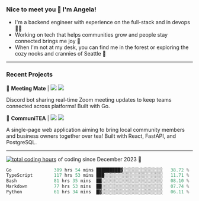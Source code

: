 ### Nice to meet you 👋 I'm Angela!

- I'm a backend engineer with experience on the full-stack and in devops 👩‍💻
- Working on tech that helps communities grow and people stay connected brings me joy 🤝
- When I'm not at my desk, you can find me in the forest or exploring the cozy nooks and crannies of Seattle 🧋

---

### Recent Projects

👾 **Meeting Mate** | [![](https://img.shields.io/badge/Code-violet.svg?style=flat-square)](https://github.com/angelajfisher/meeting-mate) [![](https://img.shields.io/badge/Site-violet.svg?style=flat-square)](https://angelajfisher.com/projects/meeting-mate)

Discord bot sharing real-time Zoom meeting updates to keep teams connected across platforms! Built with Go.

🍵 **CommuniTEA** | [![](https://img.shields.io/badge/Code-green.svg?style=flat-square)](https://gitlab.com/angelajfisher/communiTEA) [![](https://img.shields.io/badge/Demo-green.svg?style=flat-square)](https://angelajfisher.gitlab.io/communiTEA/)

A single-page web application aiming to bring local community members and business owners together over tea!  Built with React, FastAPI, and PostgreSQL.

---

<a href="https://wakatime.com/@018c1e94-8745-411f-aea1-f33be044d952"><img src="https://wakatime.com/badge/user/018c1e94-8745-411f-aea1-f33be044d952.svg?style=flat-square" alt="total coding hours" /></a> of coding since December 2023 🌊<br>
<!--START_SECTION:waka-->

```go
Go                389 hrs 54 mins █████████▓░░░░░░░░░░░░░░░   38.72 %
TypeScript        117 hrs 53 mins ███░░░░░░░░░░░░░░░░░░░░░░   11.71 %
Bash              81 hrs 35 mins  ██░░░░░░░░░░░░░░░░░░░░░░░   08.10 %
Markdown          77 hrs 53 mins  ██░░░░░░░░░░░░░░░░░░░░░░░   07.74 %
Python            61 hrs 34 mins  █▓░░░░░░░░░░░░░░░░░░░░░░░   06.11 %
```

<!--END_SECTION:waka--> 
